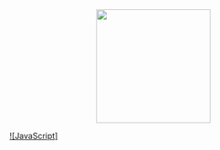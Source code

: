 <div id="header" align="center">
  <img src="https://media.giphy.com/media/M9gbBd9nbDrOTu1Mqx/giphy.gif" width="200"/>
</div>

[![JavaScript]](https://img.shields.io/badge/with%20a%20logo-grey?style=for-the-badge&logo=javascript)
